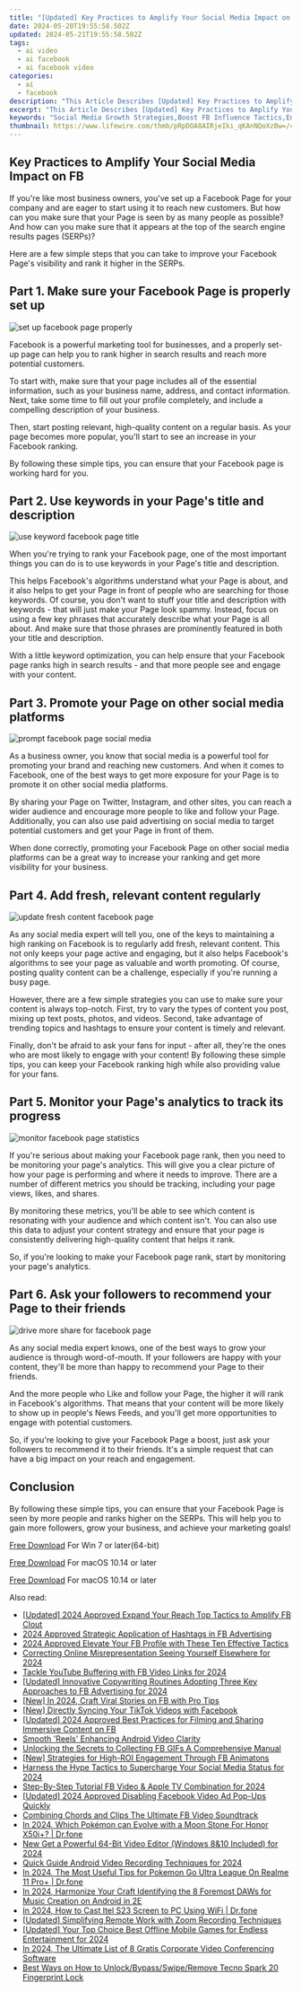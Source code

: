 ```yaml
---
title: "[Updated] Key Practices to Amplify Your Social Media Impact on FB for 2024"
date: 2024-05-20T19:55:58.502Z
updated: 2024-05-21T19:55:58.502Z
tags:
  - ai video
  - ai facebook
  - ai facebook video
categories:
  - ai
  - facebook
description: "This Article Describes [Updated] Key Practices to Amplify Your Social Media Impact on FB for 2024"
excerpt: "This Article Describes [Updated] Key Practices to Amplify Your Social Media Impact on FB for 2024"
keywords: "Social Media Growth Strategies,Boost FB Influence Tactics,Enhance FB Engagement Techniques,Increase FB Reach Effectively,Optimize FB Post Visibility,Strengthen FB Community Ties,Improve FB Content Impact"
thumbnail: https://www.lifewire.com/thmb/pRpDOA8AIRjeIki_qKAnNQoXzBw=/400x300/filters:no_upscale():max_bytes(150000):strip_icc()/amazon-prime-day-is-just-16-days-away---here-s-what-you-need-to-know-76d8205ed9e54da1ae0c0d0ec5d883e7
---
```


## Key Practices to Amplify Your Social Media Impact on FB

If you're like most business owners, you've set up a Facebook Page for your company and are eager to start using it to reach new customers. But how can you make sure that your Page is seen by as many people as possible? And how can you make sure that it appears at the top of the search engine results pages (SERPs)?

Here are a few simple steps that you can take to improve your Facebook Page's visibility and rank it higher in the SERPs.

## Part 1\. Make sure your Facebook Page is properly set up

![set up facebook page properly](https://images.wondershare.com/filmora/article-images/2022/11/set-up-facebook-page-properly.jpg)

Facebook is a powerful marketing tool for businesses, and a properly set-up page can help you to rank higher in search results and reach more potential customers.

To start with, make sure that your page includes all of the essential information, such as your business name, address, and contact information. Next, take some time to fill out your profile completely, and include a compelling description of your business.

Then, start posting relevant, high-quality content on a regular basis. As your page becomes more popular, you'll start to see an increase in your Facebook ranking.

By following these simple tips, you can ensure that your Facebook page is working hard for you.

## Part 2\. Use keywords in your Page's title and description

![use keyword facebook page title](https://images.wondershare.com/filmora/article-images/2022/11/use-keyword-facebook-page-title.jpg)

When you're trying to rank your Facebook page, one of the most important things you can do is to use keywords in your Page's title and description.

This helps Facebook's algorithms understand what your Page is about, and it also helps to get your Page in front of people who are searching for those keywords. Of course, you don't want to stuff your title and description with keywords - that will just make your Page look spammy. Instead, focus on using a few key phrases that accurately describe what your Page is all about. And make sure that those phrases are prominently featured in both your title and description.

With a little keyword optimization, you can help ensure that your Facebook page ranks high in search results - and that more people see and engage with your content.

## Part 3\. Promote your Page on other social media platforms

![prompt facebook page social media](https://images.wondershare.com/filmora/article-images/2022/11/prompt-facebook-page-social-media.jpg)

As a business owner, you know that social media is a powerful tool for promoting your brand and reaching new customers. And when it comes to Facebook, one of the best ways to get more exposure for your Page is to promote it on other social media platforms.

By sharing your Page on Twitter, Instagram, and other sites, you can reach a wider audience and encourage more people to like and follow your Page. Additionally, you can also use paid advertising on social media to target potential customers and get your Page in front of them.

When done correctly, promoting your Facebook Page on other social media platforms can be a great way to increase your ranking and get more visibility for your business.

## Part 4\. Add fresh, relevant content regularly

![update fresh content facebook page](https://images.wondershare.com/filmora/article-images/2022/11/update-fresh-content-facebook-page.jpg)

As any social media expert will tell you, one of the keys to maintaining a high ranking on Facebook is to regularly add fresh, relevant content. This not only keeps your page active and engaging, but it also helps Facebook's algorithms to see your page as valuable and worth promoting. Of course, posting quality content can be a challenge, especially if you're running a busy page.

However, there are a few simple strategies you can use to make sure your content is always top-notch. First, try to vary the types of content you post, mixing up text posts, photos, and videos. Second, take advantage of trending topics and hashtags to ensure your content is timely and relevant.

Finally, don't be afraid to ask your fans for input - after all, they're the ones who are most likely to engage with your content! By following these simple tips, you can keep your Facebook ranking high while also providing value for your fans.

## Part 5\. Monitor your Page's analytics to track its progress

![monitor facebook page statistics](https://images.wondershare.com/filmora/article-images/2022/11/monitor-facebook-page-statistics.jpg)

If you're serious about making your Facebook page rank, then you need to be monitoring your page's analytics. This will give you a clear picture of how your page is performing and where it needs to improve. There are a number of different metrics you should be tracking, including your page views, likes, and shares.

By monitoring these metrics, you'll be able to see which content is resonating with your audience and which content isn't. You can also use this data to adjust your content strategy and ensure that your page is consistently delivering high-quality content that helps it rank.

So, if you're looking to make your Facebook page rank, start by monitoring your page's analytics.

## Part 6\. Ask your followers to recommend your Page to their friends

![drive more share for facebook page](https://images.wondershare.com/filmora/article-images/2022/11/drive-more-share-for-facebook-page.jpg)

As any social media expert knows, one of the best ways to grow your audience is through word-of-mouth. If your followers are happy with your content, they'll be more than happy to recommend your Page to their friends.

And the more people who Like and follow your Page, the higher it will rank in Facebook's algorithms. That means that your content will be more likely to show up in people's News Feeds, and you'll get more opportunities to engage with potential customers.

So, if you're looking to give your Facebook Page a boost, just ask your followers to recommend it to their friends. It's a simple request that can have a big impact on your reach and engagement.

## Conclusion

By following these simple tips, you can ensure that your Facebook Page is seen by more people and ranks higher on the SERPs. This will help you to gain more followers, grow your business, and achieve your marketing goals!

[Free Download](https://tools.techidaily.com/wondershare/filmora/download/) For Win 7 or later(64-bit)

[Free Download](https://tools.techidaily.com/wondershare/filmora/download/) For macOS 10.14 or later

[Free Download](https://tools.techidaily.com/wondershare/filmora/download/) For macOS 10.14 or later

<ins class="adsbygoogle"
     style="display:block"
     data-ad-format="autorelaxed"
     data-ad-client="ca-pub-7571918770474297"
     data-ad-slot="1223367746"></ins>

<ins class="adsbygoogle"
     style="display:block"
     data-ad-format="autorelaxed"
     data-ad-client="ca-pub-7571918770474297"
     data-ad-slot="1223367746"></ins>



<ins class="adsbygoogle"
     style="display:block"
     data-ad-client="ca-pub-7571918770474297"
     data-ad-slot="8358498916"
     data-ad-format="auto"
     data-full-width-responsive="true"></ins>

<span class="atpl-alsoreadstyle">Also read:</span>
<div><ul>
<li><a href="https://facebook-video-recording.techidaily.com/updated-2024-approved-expand-your-reach-top-tactics-to-amplify-fb-clout/"><u>[Updated] 2024 Approved  Expand Your Reach  Top Tactics to Amplify FB Clout</u></a></li>
<li><a href="https://facebook-video-recording.techidaily.com/2024-approved-strategic-application-of-hashtags-in-fb-advertising/"><u>2024 Approved  Strategic Application of Hashtags in FB Advertising</u></a></li>
<li><a href="https://facebook-video-recording.techidaily.com/2024-approved-elevate-your-fb-profile-with-these-ten-effective-tactics/"><u>2024 Approved  Elevate Your FB Profile with These Ten Effective Tactics</u></a></li>
<li><a href="https://facebook-video-recording.techidaily.com/correcting-online-misrepresentation-seeing-yourself-elsewhere-for-2024/"><u>Correcting Online Misrepresentation  Seeing Yourself Elsewhere for 2024</u></a></li>
<li><a href="https://facebook-video-recording.techidaily.com/tackle-youtube-buffering-with-fb-video-links-for-2024/"><u>Tackle YouTube Buffering with FB Video Links for 2024</u></a></li>
<li><a href="https://facebook-video-recording.techidaily.com/updated-innovative-copywriting-routines-adopting-three-key-approaches-to-fb-advertising-for-2024/"><u>[Updated] Innovative Copywriting Routines  Adopting Three Key Approaches to FB Advertising for 2024</u></a></li>
<li><a href="https://facebook-video-recording.techidaily.com/new-in-2024-craft-viral-stories-on-fb-with-pro-tips/"><u>[New] In 2024, Craft Viral Stories on FB with Pro Tips</u></a></li>
<li><a href="https://facebook-video-recording.techidaily.com/new-directly-syncing-your-tiktok-videos-with-facebook/"><u>[New] Directly Syncing Your TikTok Videos with Facebook</u></a></li>
<li><a href="https://facebook-video-recording.techidaily.com/updated-2024-approved-best-practices-for-filming-and-sharing-immersive-content-on-fb/"><u>[Updated] 2024 Approved  Best Practices for Filming and Sharing Immersive Content on FB</u></a></li>
<li><a href="https://facebook-video-recording.techidaily.com/smooth-reels-enhancing-android-video-clarity/"><u>Smooth 'Reels'  Enhancing Android Video Clarity</u></a></li>
<li><a href="https://facebook-video-recording.techidaily.com/unlocking-the-secrets-to-collecting-fb-gifs-a-comprehensive-manual/"><u>Unlocking the Secrets to Collecting FB GIFs  A Comprehensive Manual</u></a></li>
<li><a href="https://facebook-video-recording.techidaily.com/new-strategies-for-high-roi-engagement-through-fb-animatons/"><u>[New] Strategies for High-ROI Engagement Through FB Animatons</u></a></li>
<li><a href="https://facebook-video-recording.techidaily.com/harness-the-hype-tactics-to-supercharge-your-social-media-status-for-2024/"><u>Harness the Hype  Tactics to Supercharge Your Social Media Status for 2024</u></a></li>
<li><a href="https://facebook-video-recording.techidaily.com/step-by-step-tutorial-fb-video-and-apple-tv-combination-for-2024/"><u>Step-By-Step Tutorial  FB Video & Apple TV Combination for 2024</u></a></li>
<li><a href="https://facebook-video-recording.techidaily.com/updated-2024-approved-disabling-facebook-video-ad-pop-ups-quickly/"><u>[Updated] 2024 Approved  Disabling Facebook Video Ad Pop-Ups Quickly</u></a></li>
<li><a href="https://facebook-video-recording.techidaily.com/combining-chords-and-clips-the-ultimate-fb-video-soundtrack/"><u>Combining Chords and Clips  The Ultimate FB Video Soundtrack</u></a></li>
<li><a href="https://pokemon-go-android.techidaily.com/in-2024-which-pokemon-can-evolve-with-a-moon-stone-for-honor-x50iplus-drfone-by-drfone-virtual-android/"><u>In 2024, Which Pokémon can Evolve with a Moon Stone For Honor X50i+? | Dr.fone</u></a></li>
<li><a href="https://ai-video-tools.techidaily.com/new-get-a-powerful-64-bit-video-editor-windows-8and10-included-for-2024/"><u>New Get a Powerful 64-Bit Video Editor (Windows 8&10 Included) for 2024</u></a></li>
<li><a href="https://visual-screen-recording.techidaily.com/quick-guide-android-video-recording-techniques-for-2024/"><u>Quick Guide  Android Video Recording Techniques for 2024</u></a></li>
<li><a href="https://pokemon-go-android.techidaily.com/in-2024-the-most-useful-tips-for-pokemon-go-ultra-league-on-realme-11-proplus-drfone-by-drfone-virtual-android/"><u>In 2024, The Most Useful Tips for Pokemon Go Ultra League On Realme 11 Pro+ | Dr.fone</u></a></li>
<li><a href="https://audio-editing.techidaily.com/in-2024-harmonize-your-craft-identifying-the-8-foremost-daws-for-music-creation-on-android-in-2e/"><u>In 2024, Harmonize Your Craft Identifying the 8 Foremost DAWs for Music Creation on Android in 2E</u></a></li>
<li><a href="https://screen-mirror.techidaily.com/in-2024-how-to-cast-itel-s23-screen-to-pc-using-wifi-drfone-by-drfone-android/"><u>In 2024, How to Cast Itel S23 Screen to PC Using WiFi | Dr.fone</u></a></li>
<li><a href="https://screen-recording.techidaily.com/updated-simplifying-remote-work-with-zoom-recording-techniques/"><u>[Updated] Simplifying Remote Work with Zoom Recording Techniques</u></a></li>
<li><a href="https://screen-video-capture.techidaily.com/updated-your-top-choice-best-offline-mobile-games-for-endless-entertainment-for-2024/"><u>[Updated] Your Top Choice  Best Offline Mobile Games for Endless Entertainment for 2024</u></a></li>
<li><a href="https://screen-recording.techidaily.com/in-2024-the-ultimate-list-of-8-gratis-corporate-video-conferencing-software/"><u>In 2024, The Ultimate List of 8 Gratis Corporate Video Conferencing Software</u></a></li>
<li><a href="https://unlock-android.techidaily.com/best-ways-on-how-to-unlockbypassswiperemove-tecno-spark-20-fingerprint-lock-by-drfone-android/"><u>Best Ways on How to Unlock/Bypass/Swipe/Remove Tecno Spark 20 Fingerprint Lock</u></a></li>
</ul></div>

